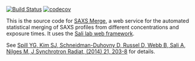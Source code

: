 [![Build Status](https://travis-ci.org/salilab/saxsmerge.svg?branch=master)](https://travis-ci.org/salilab/saxsmerge)
[![codecov](https://codecov.io/gh/salilab/saxsmerge/branch/master/graph/badge.svg)](https://codecov.io/gh/salilab/saxsmerge)

This is the source code for [SAXS Merge](https://salilab.org/saxsmerge/), a web
service for the automated statistical merging of SAXS profiles from different
concentrations and exposure times. It uses
the [Sali lab web framework](https://github.com/salilab/saliweb/).

See [Spill YG, Kim SJ, Schneidman-Duhovny D, Russel D, Webb B, Sali A, Nilges M, J Synchrotron Radiat, (2014) 21, 203-8](https://www.ncbi.nlm.nih.gov/pubmed/24365937) for details.
